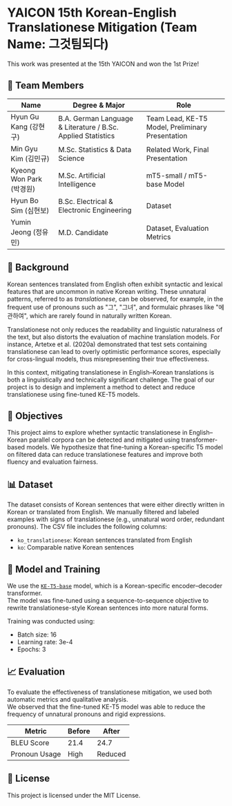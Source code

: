 # YAICON 15th Korean-English Translationese Mitigation (Team Name: 그것팀되다)
This work was presented at the 15th YAICON and won the 1st Prize!

## 👥 Team Members

| Name                | Degree & Major                                   | Role                                         |
|---------------------|--------------------------------------------------|----------------------------------------------|
| Hyun Gu Kang (강현구)     | B.A. German Language & Literature / B.Sc. Applied Statistics | Team Lead, KE-T5 Model, Preliminary Presentation |
| Min Gyu Kim (김민규)       | M.Sc. Statistics & Data Science             | Related Work, Final Presentation             |
| Kyeong Won Park (박경원)   | M.Sc. Artificial Intelligence               | mT5-small / mT5-base Model                |
| Hyun Bo Sim (심현보)       | B.Sc. Electrical & Electronic Engineering   | Dataset                 |
| Yumin Jeong (정유민)       | M.D. Candidate                              | Dataset, Evaluation Metrics                  |

## 📌 Background

Korean sentences translated from English often exhibit syntactic and lexical features that are uncommon in native Korean writing. These unnatural patterns, referred to as *translationese*, can be observed, for example, in the frequent use of pronouns such as "그", "그녀", and formulaic phrases like "에 관하여", which are rarely found in naturally written Korean.

Translationese not only reduces the readability and linguistic naturalness of the text, but also distorts the evaluation of machine translation models. For instance, Artetxe et al. (2020a) demonstrated that test sets containing translationese can lead to overly optimistic performance scores, especially for cross-lingual models, thus misrepresenting their true effectiveness.

In this context, mitigating translationese in English–Korean translations is both a linguistically and technically significant challenge. The goal of our project is to design and implement a method to detect and reduce translationese using fine-tuned KE-T5 models.

## 🎯 Objectives

This project aims to explore whether syntactic translationese in English–Korean parallel corpora can be detected and mitigated using transformer-based models. We hypothesize that fine-tuning a Korean-specific T5 model on filtered data can reduce translationese features and improve both fluency and evaluation fairness.


## 📊 Dataset

The dataset consists of Korean sentences that were either directly written in Korean or translated from English. We manually filtered and labeled examples with signs of translationese (e.g., unnatural word order, redundant pronouns). The CSV file includes the following columns:

- `ko_translationese`: Korean sentences translated from English
- `ko`: Comparable native Korean sentences


## 🧠 Model and Training

We use the [`KE-T5-base`](https://huggingface.co/KETI-AIR/ke-t5-base) model, which is a Korean-specific encoder–decoder transformer.  
The model was fine-tuned using a sequence-to-sequence objective to rewrite translationese-style Korean sentences into more natural forms.

Training was conducted using:
- Batch size: 16
- Learning rate: 3e-4
- Epochs: 3


## 📈 Evaluation

To evaluate the effectiveness of translationese mitigation, we used both automatic metrics and qualitative analysis.  
We observed that the fine-tuned KE-T5 model was able to reduce the frequency of unnatural pronouns and rigid expressions.

| Metric        | Before | After |
|---------------|--------|-------|
| BLEU Score    | 21.4   | 24.7  |
| Pronoun Usage | High   | Reduced |


## 📄 License

This project is licensed under the MIT License.
